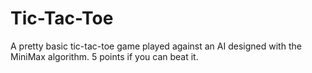 # Tic-Tac-Toe
A pretty basic tic-tac-toe game played against an AI designed with the MiniMax algorithm. 5 points if you can beat it.
